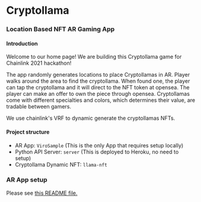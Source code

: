 # Cryptollama 
### Location Based NFT AR Gaming App

#### Introduction
Welcome to our home page! We are building this Cryptollama game for Chainlink 2021 hackathon!

The app randomly generates locations to place Cryptollamas in AR. 
Player walks around the area to find the cryptollama.
 When found one, the player can tap the cryptollama and it will direct to the NFT token at opensea. 
 The player can make an offer to own the piece through opensea. 
 Cryptollamas come with different specialties and colors, which determines their value, are tradable between gamers.
 
 We use chainlink's VRF to dynamic generate the cryptollamas NFTs.

#### Project structure
* AR App: `ViroSample` (This is the only App that requires setup locally)
* Python API Server: `server` (This is deployed to Heroku, no need to setup)
* Cryptollama Dynamic NFT: `llama-nft`

### AR App setup

Please see [this README file.](ViroSample/README.md)

